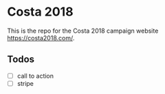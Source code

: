 # Costa 2018

This is the repo for the Costa 2018 campaign website https://costa2018.com/.

## Todos

- [ ] call to action
- [ ] stripe
